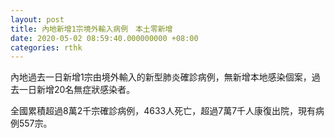 ```yaml
---
layout: post
title: 內地新增1宗境外輸入病例　本土零新增
date: 2020-05-02 08:59:40.000000000 +08:00
categories: rthk
---
```


內地過去一日新增1宗由境外輸入的新型肺炎確診病例，無新增本地感染個案，過去一日新增20名無症狀感染者。

全國累積超過8萬2千宗確診病例，4633人死亡，超過7萬7千人康復出院，現有病例557宗。
